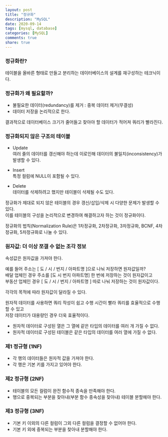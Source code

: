 ```yaml
---
layout: post
title: "정규화"  
description: "MySQL"
date: 2020-09-14 
tags: [mysql, database]
categories: [MySQL]
comments: true
share: true
---
```


### 정규화란?       

테이블을 올바른 형태로 만들고 분리하는 데이터베이스의 설계를 재구성하는 테크닉이다.               

   
### 정규화가 왜 필요할까?              
 
- 불필요한 데이터(redundancy)를 제거 : 중복 데이터 제거(무결성)           
- 데이터 저장을 논리적으로 한다.           
    
결과적으로 데이터베이스 크기가 줄어들고 찾아야 할 데이터가 적어져 쿼리가 빨라진다.           


### 정규화되지 않은 구조의 테이블   
- Update  
여러 줄의 데이터를 갱신해야 하는데 이로인해 데이터의 불일치(inconsistency)가 발생할 수 있다.    

- Insert   
특정 컬럼에 NULL이 포함될 수 있다.   

- Delete   
데이터를 삭제하려고 했지만 테이블이 삭제될 수도 있다.   

정규화가 제대로 되지 않은 테이블의 경우 갱신/삽입/삭제 시 다양한 문제가 발생할 수 있다.    
이를 테이블의 구성을 논리적으로 변경하여 해결하고자 하는 것이 정규화이다.   


정규화의 법칙(Normalization Rule)은 1차정규화, 2차정규화, 3차정규화, BCNF, 4차정규화, 5차정규화로 나눌 수 있다.   

   
### 원자값: 더 이상 쪼갤 수 없는 조각 정보    
속성값은 원자값을 가져야 한다.    

예를 들어 주소는 [ 도 / 시 / 번지 / 아파트명 ]으로 나눠 저장하면 원자값일까?     
배달 업체인 경우 주소를 [도 시 번지 아파트명] 한 번에 저장하는 것이 원자값이고       
부동산 업체인 경우 [ 도 / 시 / 번지 / 아파트명 ] 따로 나눠 저장하는 것이 원자값이다.   

각각의 목적에 따라 원자값이 달라질 수 있다.      

원자적 데이터를 사용하면 쿼리 작성이 쉽고 수행 시간이 빨라 쿼리를 효율적으로 수행할 수 있고     
저장 데이터가 대용량인 경우 더욱 효율적이다.    

- 원자적 데이터로 구성된 열은 그 열에 같은 타입의 데이터를 여러 개 가질 수 없다.       
- 원자적 데이터로 구성된 테이블은 같은 타입의 데이터를 여러 열에 가질 수 없다.        


### 제1 정규형 (1NF)     
 
- 각 행의 데이터들은 원자적 값을 가져야 한다.      
- 각 행은 기본 키를 가지고 있어야 한다.     


### 제2 정규형 (2NF)     

- 테이블의 모든 컬럼이 완전 함수적 종속을 만족해야 한다.   
- 행으로 중복되는 부분을 찾아내(부분 함수 종속성을 찾아내) 테이블 분할헤야 한다.   


### 제3 정규형 (3NF)        

- 기본 키 이외의 다른 컬럼이 그외 다른 컬럼을 결정할 수 없어야 한다.    
- 기본 키 외에 중복되는 부분을 찾아내 분할해야 한다.        



